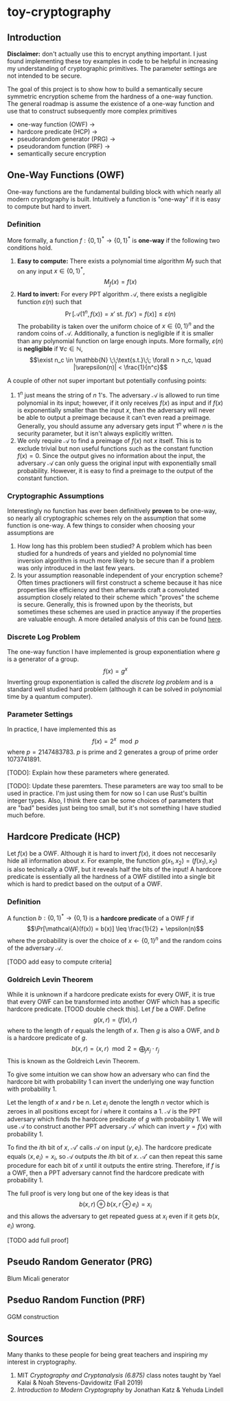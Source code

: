 # toy-cryptography

## Introduction
**Disclaimer:** don't actually use this to encrypt anything important. I just found implementing these toy examples in code to be helpful in increasing my understanding of cryptographic primitives. The parameter settings are not intended to be secure.

The goal of this project is to show how to build a semantically secure symmetric encryption scheme from the hardness of a one-way function. The general roadmap is assume the existence of a one-way function and use that to construct subsequently more complex primitives
- one-way function (OWF) ->
- hardcore predicate (HCP) ->
- pseudorandom generator (PRG) -> 
- pseudorandom function (PRF) ->
- semantically secure encryption

## One-Way Functions (OWF)
One-way functions are the fundamental building block with which nearly all modern cryptography is built. Intuitively a function is "one-way" if it is easy to compute but hard to invert. 

### Definition
More formally, a function $f: \{0,1\}^* \rightarrow \{0,1\}^*$ is **one-way** if the following two conditions hold.
1. **Easy to compute:** There exists a polynomial time algorithm $M_f$ such that on any input $x\in\{0,1\}^*$, $$M_f(x) = f(x)$$
2. **Hard to invert:** For every PPT algorithm $\mathcal{A}$, there exists a negligible function $\varepsilon(n)$ such that
$$\Pr[\mathcal{A}(1^n, f(x)) = x' \text{ st. } f(x') = f(x)] \leq \varepsilon(n)$$
The probability is taken over the uniform choice of $x \in \{0,1\}^n$ and the random coins of $\mathcal{A}$. Additionally, a function is negligible if it is smaller than any polynomial function on large enough inputs. More formally, $\varepsilon(n)$ is **negligible** if $\forall c \in \mathbb{N}$,
$$\exist n_c \in \mathbb{N} \;\;\text{s.t.}\;\; \forall n > n_c, \quad |\varepsilon(n)| < \frac{1}{n^c}$$
 

A couple of other not super important but potentially confusing points:
1. $1^n$ just means the string of $n$ $1$'s. The adversary $\mathcal{A}$ is allowed to run time polynomial in its input; however, if it only receives $f(x)$ as input and if $f(x)$ is exponentially smaller than the input $x$, then the adversary will never be able to output a preimage because it can't even read a preimage. Generally, you should assume any adversary gets input $1^n$ where $n$ is the security parameter, but it isn't always explicitly written.
2. We only require $\mathcal{A}$ to find a preimage of $f(x)$ not $x$ itself. This is to exclude trivial but non useful functions such as the constant function $f(x)=0$. Since the output gives no information about the input, the adversary $\mathcal{A}$ can only guess the original input with exponentially small probability. However, it is easy to find a preimage to the output of the constant function.

### Cryptographic Assumptions
Interestingly no function has ever been definitively **proven** to be one-way, so nearly all cryptographic schemes rely on the assumption that some function is one-way. A few things to consider when choosing your assumptions are
1. How long has this problem been studied? A problem which has been studied for a hundreds of years and yielded no polynomial time inversion algorithm is much more likely to be secure than if a problem was only introduced in the last few years.
2. Is your assumption reasonable independent of your encryption scheme? Often times practioners will first construct a scheme because it has nice properties like efficiency and then afterwards craft a convoluted assumption closely related to their scheme which "proves" the scheme is secure. Generally, this is frowned upon by the theorists, but sometimes these schemes are used in practice anyway if the properties are valuable enough. A more detailed analysis of this can be found [here](https://eprint.iacr.org/2015/907.pdf). 

### Discrete Log Problem
The one-way function I have implemented is group exponentiation where $g$ is a generator of a group.
$$f(x) = g^x$$ 
Inverting group exponentiation is called the *discrete log problem* and is a standard well studied hard problem (although it can be solved in polynomial time by a quantum computer). 

### Parameter Settings
In practice, I have implemented this as
$$f(x) = 2^x \mod p$$
where $p = 2147483783$. $p$ is prime and $2$ generates a group of prime order $1073741891$. 

[TODO]: Explain how these parameters where generated.

[TODO]: Update these paremters. These parameters are way too small to be used in practice. I'm just using them for now so I can use Rust's builtin integer types. Also, I think there can be some choices of parameters that are "bad" besides just being too small, but it's not something I have studied much before.

## Hardcore Predicate (HCP)
Let $f(x)$ be a OWF. Although it is hard to invert $f(x)$, it does not neccesarily hide all information about $x$. For example, the function $g(x_1, x_2) = (f(x_1), x_2)$ is also technically a OWF, but it reveals half the bits of the input! A hardcore predicate is essentially all the hardness of a OWF distilled into a single bit which is hard to predict based on the output of a OWF.

### Definition
A function $b: \{0,1\}^* \rightarrow \{0,1\}$ is a **hardcore predicate** of a OWF $f$ if 
$$\Pr[\mathcal{A}(f(x)) = b(x)] \leq \frac{1}{2} + \epsilon(n)$$
where the probability is over the choice of $x \leftarrow \{0,1\}^n$ and the random coins of the adversary $\mathcal{A}$.

[TODO add easy to compute criteria]

### Goldreich Levin Theorem
While it is unknown if a hardcore predicate exists for every OWF, it is true that every OWF can be transformed into another OWF which has a specific hardcore predicate. [TOOD double check this]. Let $f$ be a OWF. Define 
$$g(x, r) = (f(x), r)$$
where to the length of $r$ equals the length of $x$. Then $g$ is also a OWF, and $b$ is a hardcore predicate of $g$.
$$b(x, r) = \langle x, r\rangle \mod 2= \bigoplus_j x_j \cdot r_j$$
This is known as the Goldreich Levin Theorem.

To give some intuition we can show how an adversary who can find the hardcore bit with probability 1 can invert the underlying one way function with probability 1. 

Let the length of $x$ and $r$ be $n$. Let $e_i$ denote the length $n$ vector which is zeroes in all positions except for $i$ where it contains a 1. $\mathcal{A}$ is the PPT adversary which finds the hardcore predicate of $g$ with probability 1. We will use $\mathcal{A}$ to construct another PPT adversary $\mathcal{A}'$ which can invert $y=f(x)$ with probability 1.

To find the $i$th bit of $x$, $\mathcal{A}'$ calls $\mathcal{A}$ on input $(y, e_i)$. The hardcore predicate equals $\langle x, e_i\rangle = x_i$, so $\mathcal{A}$ outputs the $i$th bit of $x$. $\mathcal{A}'$ can then repeat this same procedure for each bit of $x$ until it outputs the entire string. Therefore, if $f$ is a OWF, then a PPT adversary cannot find the hardcore predicate with probability 1.

The full proof is very long but one of the key ideas is that
$$b(x, r) \oplus b(x, r \oplus e_i) = x_i$$
and this allows the adversary to get repeated guess at $x_i$ even if it gets $b(x, e_i)$ wrong.

[TODO add full proof]

## Pseudo Random Generator (PRG)
Blum Micali generator 
## Pseduo Random Function (PRF)
GGM construction

## Sources
Many thanks to these people for being great teachers and inspiring my interest in cryptography.
1. MIT *Cryptography and Cryptanalysis (6.875)* class notes taught by Yael Kalai & Noah Stevens-Davidowitz (Fall 2019)
2. *Introduction to Modern Cryptography* by Jonathan Katz & Yehuda Lindell
